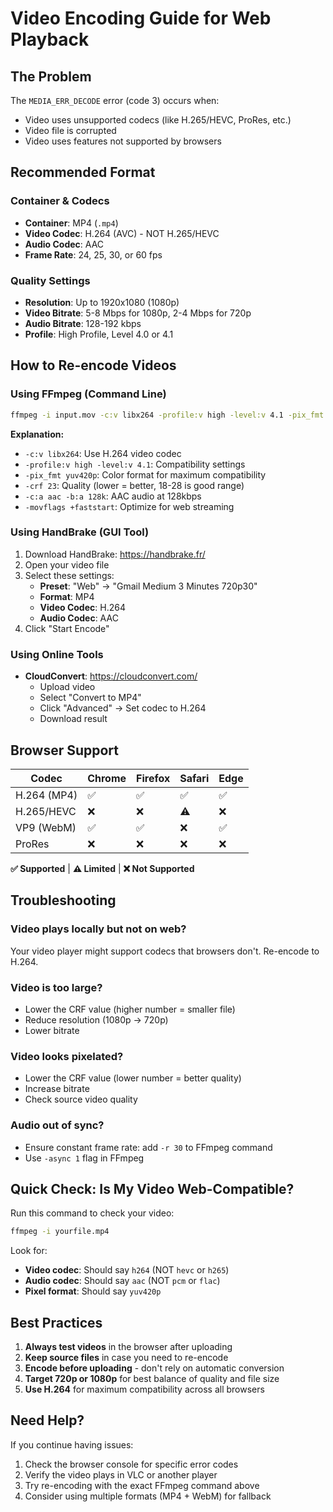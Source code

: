 # Video Encoding Guide for Web Playback

## The Problem
The `MEDIA_ERR_DECODE` error (code 3) occurs when:
- Video uses unsupported codecs (like H.265/HEVC, ProRes, etc.)
- Video file is corrupted
- Video uses features not supported by browsers

## Recommended Format

### Container & Codecs
- **Container**: MP4 (`.mp4`)
- **Video Codec**: H.264 (AVC) - NOT H.265/HEVC
- **Audio Codec**: AAC
- **Frame Rate**: 24, 25, 30, or 60 fps

### Quality Settings
- **Resolution**: Up to 1920x1080 (1080p)
- **Video Bitrate**: 5-8 Mbps for 1080p, 2-4 Mbps for 720p
- **Audio Bitrate**: 128-192 kbps
- **Profile**: High Profile, Level 4.0 or 4.1

## How to Re-encode Videos

### Using FFmpeg (Command Line)

```bash
ffmpeg -i input.mov -c:v libx264 -profile:v high -level:v 4.1 -pix_fmt yuv420p -crf 23 -c:a aac -b:a 128k -movflags +faststart output.mp4
```

**Explanation:**
- `-c:v libx264`: Use H.264 video codec
- `-profile:v high -level:v 4.1`: Compatibility settings
- `-pix_fmt yuv420p`: Color format for maximum compatibility
- `-crf 23`: Quality (lower = better, 18-28 is good range)
- `-c:a aac -b:a 128k`: AAC audio at 128kbps
- `-movflags +faststart`: Optimize for web streaming

### Using HandBrake (GUI Tool)

1. Download HandBrake: https://handbrake.fr/
2. Open your video file
3. Select these settings:
   - **Preset**: "Web" → "Gmail Medium 3 Minutes 720p30"
   - **Format**: MP4
   - **Video Codec**: H.264
   - **Audio Codec**: AAC
4. Click "Start Encode"

### Using Online Tools

- **CloudConvert**: https://cloudconvert.com/
  - Upload video
  - Select "Convert to MP4"
  - Click "Advanced" → Set codec to H.264
  - Download result

## Browser Support

| Codec | Chrome | Firefox | Safari | Edge |
|-------|--------|---------|--------|------|
| H.264 (MP4) | ✅ | ✅ | ✅ | ✅ |
| H.265/HEVC | ❌ | ❌ | ⚠️ | ❌ |
| VP9 (WebM) | ✅ | ✅ | ❌ | ✅ |
| ProRes | ❌ | ❌ | ❌ | ❌ |

**✅ Supported** | **⚠️ Limited** | **❌ Not Supported**

## Troubleshooting

### Video plays locally but not on web?
Your video player might support codecs that browsers don't. Re-encode to H.264.

### Video is too large?
- Lower the CRF value (higher number = smaller file)
- Reduce resolution (1080p → 720p)
- Lower bitrate

### Video looks pixelated?
- Lower the CRF value (lower number = better quality)
- Increase bitrate
- Check source video quality

### Audio out of sync?
- Ensure constant frame rate: add `-r 30` to FFmpeg command
- Use `-async 1` flag in FFmpeg

## Quick Check: Is My Video Web-Compatible?

Run this command to check your video:

```bash
ffmpeg -i yourfile.mp4
```

Look for:
- **Video codec**: Should say `h264` (NOT `hevc` or `h265`)
- **Audio codec**: Should say `aac` (NOT `pcm` or `flac`)
- **Pixel format**: Should say `yuv420p`

## Best Practices

1. **Always test videos** in the browser after uploading
2. **Keep source files** in case you need to re-encode
3. **Encode before uploading** - don't rely on automatic conversion
4. **Target 720p or 1080p** for best balance of quality and file size
5. **Use H.264** for maximum compatibility across all browsers

## Need Help?

If you continue having issues:
1. Check the browser console for specific error codes
2. Verify the video plays in VLC or another player
3. Try re-encoding with the exact FFmpeg command above
4. Consider using multiple formats (MP4 + WebM) for fallback

